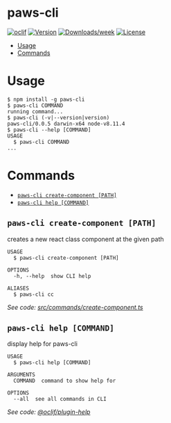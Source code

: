 paws-cli
========

[![oclif](https://img.shields.io/badge/cli-oclif-brightgreen.svg)](https://oclif.io)
[![Version](https://img.shields.io/npm/v/paws-cli.svg)](https://npmjs.org/package/paws-cli)
[![Downloads/week](https://img.shields.io/npm/dw/paws-cli.svg)](https://npmjs.org/package/paws-cli)
[![License](https://img.shields.io/npm/l/paws-cli.svg)](https://github.com/ChristienGuy/paws-cli/blob/master/package.json)

<!-- toc -->
* [Usage](#usage)
* [Commands](#commands)
<!-- tocstop -->
# Usage
<!-- usage -->
```sh-session
$ npm install -g paws-cli
$ paws-cli COMMAND
running command...
$ paws-cli (-v|--version|version)
paws-cli/0.0.5 darwin-x64 node-v8.11.4
$ paws-cli --help [COMMAND]
USAGE
  $ paws-cli COMMAND
...
```
<!-- usagestop -->
# Commands
<!-- commands -->
* [`paws-cli create-component [PATH]`](#paws-cli-create-component-path)
* [`paws-cli help [COMMAND]`](#paws-cli-help-command)

## `paws-cli create-component [PATH]`

creates a new react class component at the given path

```
USAGE
  $ paws-cli create-component [PATH]

OPTIONS
  -h, --help  show CLI help

ALIASES
  $ paws-cli cc
```

_See code: [src/commands/create-component.ts](https://github.com/ChristienGuy/paws-cli/blob/v0.0.5/src/commands/create-component.ts)_

## `paws-cli help [COMMAND]`

display help for paws-cli

```
USAGE
  $ paws-cli help [COMMAND]

ARGUMENTS
  COMMAND  command to show help for

OPTIONS
  --all  see all commands in CLI
```

_See code: [@oclif/plugin-help](https://github.com/oclif/plugin-help/blob/v2.1.2/src/commands/help.ts)_
<!-- commandsstop -->
